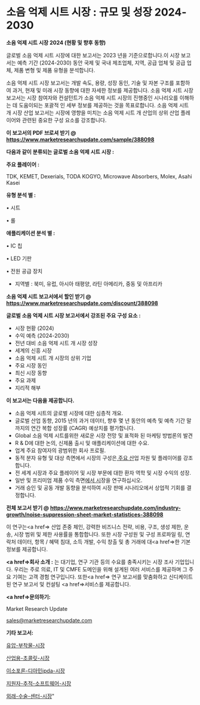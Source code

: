 # 소음 억제 시트 시장 : 규모 및 성장 2024-2030

<strong>소음 억제 시트 시장 2024 (현황 및 향후 동향)</strong>

글로벌 소음 억제 시트 시장에 대한 보고서는 2023 년을 기준으로합니다.이 시장 보고서는 예측 기간 (2024-2030) 동안 국제 및 국내 제조업체, 지역, 공급 업체 및 공급 업체, 제품 변형 및 제품 유형을 분석합니다.

소음 억제 시트 시장 보고서는 개발 속도, 용량, 성장 동인, 기술 및 자본 구조를 포함하여 과거, 현재 및 미래 시장 동향에 대한 자세한 정보를 제공합니다. 소음 억제 시트 시장 보고서는 시장 참여자와 컨설턴트가 소음 억제 시트 시장의 진행중인 시나리오를 이해하는 데 도움이되는 포괄적 인 세부 정보를 제공하는 것을 목표로합니다. 소음 억제 시트 개 시장 산업 보고서는 시장에 영향을 미치는 소음 억제 시트 개 산업의 상위 산업 플레이어와 관련된 중요한 구성 요소를 강조합니다.



<strong>이 보고서의 PDF 브로셔 받기 @ <a href=https://www.marketresearchupdate.com/sample/388098>https://www.marketresearchupdate.com/sample/388098</a></strong>



<strong>다음과 같이 분류되는 글로벌 소음 억제 시트 시장 :</strong>



<strong>주요 플레이어 :</strong>

TDK, KEMET, Dexerials, TODA KOGYO, Microwave Absorbers, Molex, Asahi Kasei



<strong>유형 분석 별 :</strong>

• 시트

• 롤



<strong>애플리케이션 분석 별 :</strong>

• IC 칩

• LED 기판

• 전원 공급 장치

<ul>
  <li>지역별 : 북미, 유럽, 아시아 태평양, 라틴 아메리카, 중동 및 아프리카</li>
</ul>


<strong>소음 억제 시트 보고서에서 할인 받기 @ <a href=https://www.marketresearchupdate.com/discount/388098>https://www.marketresearchupdate.com/discount/388098</a></strong>



<strong>글로벌 소음 억제 시트 시장 보고서에서 강조된 주요 구성 요소 :</strong>
<ul>
  <li>시장 현황 (2024)</li>
  <li>수익 예측 (2024-2030)</li>
  <li>전년 대비 소음 억제 시트 개 시장 성장</li>
  <li>세계의 신흥 시장</li>
  <li>소음 억제 시트 개 시장의 상위 기업</li>
  <li>주요 시장 동인</li>
  <li>최신 시장 동향</li>
  <li>주요 과제</li>
  <li>지리적 해부</li>
</ul>


<strong>이 보고서는 다음을 제공합니다.</strong>
<ul>
  <li>소음 억제 시트의 글로벌 시장에 대한 심층적 개요.</li>
  <li>글로벌 산업 동향, 2015 년의 과거 데이터, 향후 몇 년 동안의 예측 및 예측 기간 말까지의 연간 복합 성장률 (CAGR) 예상치를 평가합니다.</li>
  <li>Global 소음 억제 시트를위한 새로운 시장 전망 및 표적화 된 마케팅 방법론의 발견</li>
  <li>R &amp; D에 대한 논의, 신제품 출시 및 애플리케이션에 대한 수요.</li>
  <li>업계 주요 참여자의 광범위한 회사 프로필.</li>
  <li>동적 분자 유형 및 대상 측면에서 시장의 구성은<a href=> 주요 산</a>업 자원 및 플레이어를 강조합니다.</li>
  <li>전 세계 시장과 주요 플레이어 및 시장 부문에 대한 환자 역학 및 시장 수익의 성장.</li>
  <li>일반 및 프리미엄 제품 수익 측면<a href=>에서 시</a>장을 연구하십시오.</li>
  <li>거래 승인 및 공동 개발 동향을 분석하여 시장 판매 시나리오에서 상업적 기회를 결정합니다.</li>
</ul>



<strong>전체 보고서 받기 @ <a href=https://www.marketresearchupdate.com/industry-growth/noise-suppression-sheet-market-statistices-388098>https://www.marketresearchupdate.com/industry-growth/noise-suppression-sheet-market-statistices-388098</a></strong>

이 연구는<a href=> 산업 존중</a> 체인, 강력한 비즈니스 전략, 비용, 구조, 생성 제한, 운송, 시장 범위 및 제한 사용률을 통합합니다. 또한 시장 구성원 및 구성 프로파일 링, 연락처 데이터, 항목 / 혜택 침대, 소득 개발, 수익 창출 및 총 거래에 대<a href=>한 기본 </a>정보를 제공합니다.



<strong><a href=>회사 소</a>개 :</strong>
는 대기업, 연구 기관 등의 수요를 충족시키는 시장 조사 기업입니다. 우리는 주로 의료, IT 및 CMFE 도메인을 위해 설계된 여러 서비스를 제공하며 그 주요 기여는 고객 경험 연구입니다. 또한<a href=> 연구 보</a>고서를 맞춤화하고 신디케이트 된 연구 보고서 및 컨설팅 <a href=>서비스</a>를 제공합니다.



<strong><a href=>문의하기:</a></strong>

Market Research Update

sales@marketresearchupdate.com



<strong>기타 보고서:</strong>

<a href=https://www.linkedin.com/pulse/유압-부착물-시장-현재-및-미래-성장-2029-analytics-alchemy-360-analysis/>유압-부착물-시장</a>

<a href=https://www.linkedin.com/pulse/산업용-초콜릿-시장-진입-전략-및-위험-평가2029년-consumer-connection-compendium-ana-9ezcf/>산업용-초콜릿-시장</a>

<a href=https://www.linkedin.com/pulse/이소포론-디아민ipda-시장-경쟁-분석-및-성장-잠재력-2029-analytics-alchemy-360-analysis-e1jzf/>이소포론-디아민ipda-시장</a>

<a href=https://www.linkedin.com/pulse/지원자-추적-소프트웨어-시장-동향-및-성장-전망-analytics-alchemy-360-analysis-tqjbf/>지원자-추적-소프트웨어-시장</a>

<a href=https://www.linkedin.com/pulse/외래-수술-센터-시장-진입-전략-및-위험-평가2029년-survey-savvy-insights-360-analysis-b9djf/>외래-수술-센터-시장</a>"
